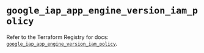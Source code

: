 # `google_iap_app_engine_version_iam_policy`

Refer to the Terraform Registry for docs: [`google_iap_app_engine_version_iam_policy`](https://registry.terraform.io/providers/hashicorp/google-beta/6.49.0/docs/resources/google_iap_app_engine_version_iam_policy).

